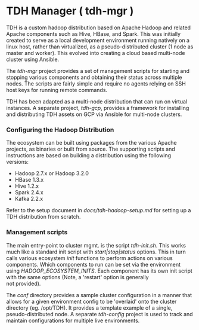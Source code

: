 TDH Manager ( tdh-mgr ) 
=======================

  TDH is a custom hadoop distribution based on Apache Hadoop and related 
Apache components such as Hive, HBase, and Spark. This was initially created 
to serve as a local development environment running natively on a linux 
host, rather than virtualized, as a pseudo-distributed cluster (1 node as 
master and worker).  This evolved into creating a cloud based multi-node 
cluster using Ansible.

  The *tdh-mgr* project provides a set of management scripts for starting and 
stopping various components and obtaining their status across multiple nodes.
The scripts are fairly simple and require no agents relying on SSH host keys 
for running remote commands.

  TDH has been adapted as a multi-node distribution that can run
on virtual instances.  A separate project, *tdh-gcp*, provides a framework
for installing and distributing TDH assets on GCP via Ansible for multi-node 
clusters.


### Configuring the Hadoop Distribution

  The ecosystem can be built using packages from the various
Apache projects, as binaries or built from source. The supporting scripts and
instructions are based on building a distribution using the following
versions:

- Hadoop 2.7.x or Hadoop 3.2.0
- HBase  1.3.x
- Hive   1.2.x
- Spark  2.4.x
- Kafka  2.2.x

Refer to the setup document in *docs/tdh-hadoop-setup.md* for setting
up a TDH distribution from scratch.

### Management scripts

  The main entry-point to cluster mgmt. is the script *tdh-init.sh*. This 
works much like a standard init script with *start|stop|status* options.
This in turn calls various ecosystem *init* functions to perform actions 
on various components.  Which components to run can be set via the 
environment using *HADOOP_ECOSYSTEM_INITS*. Each component has its own
init script with the same options (Note, a 'restart' option is generally  
not provided).

  The *conf* directory provides a sample cluster configuration in a manner 
that allows for a given environment config to be 'overlaid' onto the cluster
directory (eg. /opt/TDH). It provides a template example of a single,
pseudo-distributed node. A separate *tdh-config* project is used to 
track and maintain configurations for multiple live environments.
